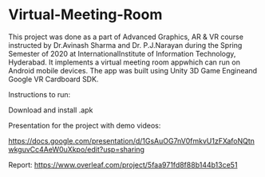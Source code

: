 # Virtual-Meeting-Room

This project was done as a part of Advanced Graphics, AR & VR course instructed by Dr.Avinash Sharma and Dr. P.J.Narayan during the Spring Semester of 2020 at InternationalInstitute of Information Technology, Hyderabad. It implements a virtual meeting room appwhich can run on Android mobile devices. The app was built using Unity 3D Game Engineand Google VR Cardboard SDK.


Instructions to run:

Download and install .apk


Presentation for the project with demo videos:

https://docs.google.com/presentation/d/1GsAuOG7nV0fmkvU1zFXafoNQtnwkguvCc4AeW0uXkpo/edit?usp=sharing


Report: https://www.overleaf.com/project/5faa971fd8f88b144b13ce51

